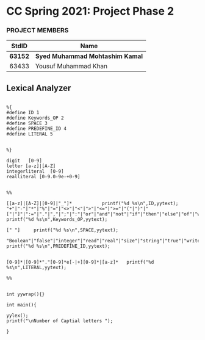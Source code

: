 # CC Spring 2021: Project Phase 2 #
### PROJECT MEMBERS ###
StdID | Name
------------ | -------------
**63152** | **Syed Muhammad Mohtashim Kamal**
63433 | Yousuf Muhammad Khan

## Lexical Analyzer ##
```

%{
#define ID 1
#define Keywords_OP 2
#define SPACE 3
#define PREDEFINE_ID 4
#define LITERAL 5


%}

digit   [0-9]
letter [a-z]|[A-Z]
integerliteral  [0-9]
realliteral [0-9.0-9e-+0-9]


%%

[[a-z]|[A-Z]|[0-9]|"_"]*           printf("%d %s\n",ID,yytext);
"+"|"-"|"*"|"%"|"="|"<>"|"<"|">"|"<="|">="|"("|")"|"["|"]"|":="|"."|","|";"|":"|"or"|"and"|"not"|"if"|"then"|"else"|"of"|"while"|"do"|"begin"|"end"|"var"|"array"|"procedure"|"function"|"program"|"assert"          printf("%d %s\n",Keywords_OP,yytext); 

[" "]     printf("%d %s\n",SPACE,yytext); 

"Boolean"|"false"|"integer"|"read"|"real"|"size"|"string"|"true"|"writeln"	printf("%d %s\n",PREDEFINE_ID,yytext);


[0-9]*|[0-9]*"."[0-9]*e[-|+][0-9]*|[a-z]*	printf("%d %s\n",LITERAL,yytext); 	

%%
  

int yywrap(){}

int main(){
  
yylex();
printf("\nNumber of Captial letters ");	
  
}

```
